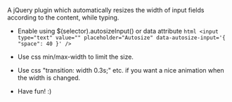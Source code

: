 A jQuery plugin which automatically resizes the width of input fields according to the content, while typing.

- Enable using $(selector).autosizeInput() or data attribute ```html <input type="text" value="" placeholder="Autosize" data-autosize-input='{ "space": 40 }' /> ```
- Use css min/max-width to limit the size.

- Use css "transition: width 0.3s;" etc. if you want a nice animation when the width is changed.

	

- Have fun! :)